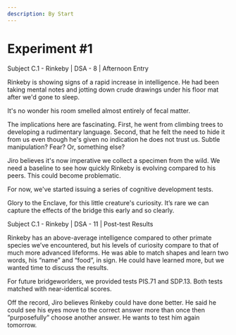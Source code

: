 ```yaml
---
description: By Start
---
```


# Experiment #1

Subject C.1 - Rinkeby | DSA - 8 | Afternoon Entry

Rinkeby is showing signs of a rapid increase in intelligence. He had been taking mental notes and jotting down crude drawings under his floor mat after we'd gone to sleep.

It's no wonder his room smelled almost entirely of fecal matter.

The implications here are fascinating. First, he went from climbing trees to developing a rudimentary language. Second, that he felt the need to hide it from us even though he's given no indication he does not trust us. Subtle manipulation? Fear? Or, something else?

Jiro believes it's now imperative we collect a specimen from the wild. We need a baseline to see how quickly Rinkeby is evolving compared to his peers. This could become problematic.

For now, we've started issuing a series of cognitive development tests.

Glory to the Enclave, for this little creature's curiosity. It’s rare we can capture the effects of the bridge this early and so clearly.

Subject C.1 - Rinkeby | DSA - 11 | Post-test Results

Rinkeby has an above-average intelligence compared to other primate species we’ve encountered, but his levels of curiosity compare to that of much more advanced lifeforms. He was able to match shapes and learn two words, his “name” and “food”, in sign. He could have learned more, but we wanted time to discuss the results.

For future bridgeworlders, we provided tests PIS.71 and SDP.13. Both tests matched with near-identical scores.

Off the record, Jiro believes Rinkeby could have done better. He said he could see his eyes move to the correct answer more than once then ”purposefully” choose another answer. He wants to test him again tomorrow.
